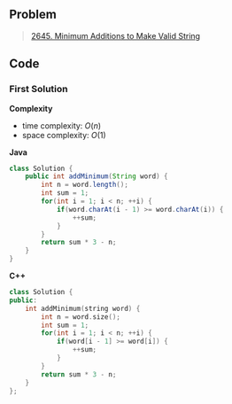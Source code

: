 ## Problem

> [2645. Minimum Additions to Make Valid String](https://leetcode.cn/problems/minimum-additions-to-make-valid-string/)

## Code

### First Solution

**Complexity**

- time complexity: $O(n)$
- space complexity: $O(1)$

**Java**

```java
class Solution {
    public int addMinimum(String word) {
        int n = word.length();
        int sum = 1;
        for(int i = 1; i < n; ++i) {
            if(word.charAt(i - 1) >= word.charAt(i)) {
                ++sum;
            }
        }
        return sum * 3 - n;
    }
}
```

**C++**

```c++
class Solution {
public:
    int addMinimum(string word) {
        int n = word.size();
        int sum = 1;
        for(int i = 1; i < n; ++i) {
            if(word[i - 1] >= word[i]) {
                ++sum;
            }
        }
        return sum * 3 - n;
    }
};
```
